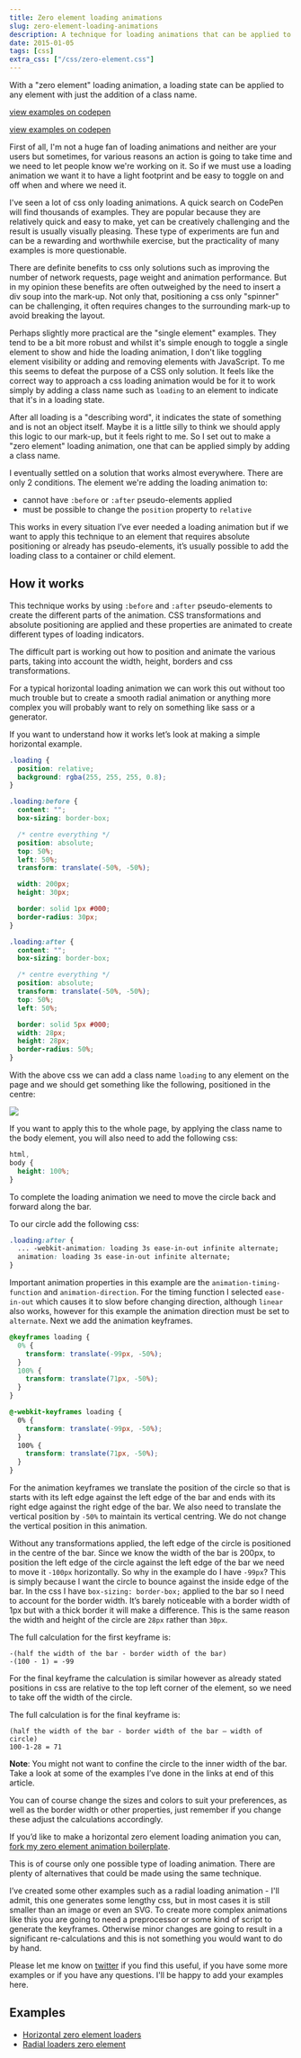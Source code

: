 ```yaml
---
title: Zero element loading animations
slug: zero-element-loading-animations
description: A technique for loading animations that can be applied to existing elements.
date: 2015-01-05
tags: [css]
extra_css: ["/css/zero-element.css"]
---
```


With a "zero element" loading animation, a loading state can be applied to any element with just the addition of a class name.

<div class="row">
  <div class="col col-6">
    <a href="http://codepen.io/MadeByMike/pen/LEbYgr?editors=110">
      <div class="loading horizontal-example"></div>
    </a>
    <p class="caption"><a href="http://codepen.io/MadeByMike/pen/LEbYgr?editors=110">view examples on codepen</a></p>
  </div>
  <div class="col col-6">
    <a href="http://codepen.io/MadeByMike/pen/bNeyEj?editors=110">
      <div class="loading radial-example"></div>
    </a>
    <p class="caption"><a href="http://codepen.io/MadeByMike/pen/bNeyEj?editors=110">view examples on codepen</a></p>
  </div>
</div>

First of all, I'm not a huge fan of loading animations and neither are your users but sometimes, for various reasons an action is going to take time and we need to let people know we're working on it. So if we must use a loading animation we want it to have a light footprint and be easy to toggle on and off when and where we need it.

I've seen a lot of css only loading animations. A quick search on CodePen will find thousands of examples. They are popular because they are relatively quick and easy to make, yet can be creatively challenging and the result is usually visually pleasing. These type of experiments are fun and can be a rewarding and worthwhile exercise, but the practicality of many examples is more questionable.

There are definite benefits to css only solutions such as improving the number of network requests, page weight and animation performance. But in my opinion these benefits are often outweighed by the need to insert a div soup into the mark-up. Not only that, positioning a css only "spinner" can be challenging, it often requires changes to the surrounding mark-up to avoid breaking the layout.

Perhaps slightly more practical are the "single element" examples. They tend to be a bit more robust and whilst it's simple enough to toggle a single element to show and hide the loading animation, I don't like toggling element visibility or adding and removing elements with JavaScript. To me this seems to defeat the purpose of a CSS only solution. It feels like the correct way to approach a css loading animation would be for it to work simply by adding a class name such as `loading` to an element to indicate that it's in a loading state.

After all loading is a "describing word", it indicates the state of something and is not an object itself. Maybe it is a little silly to think we should apply this logic to our mark-up, but it feels right to me. So I set out to make a "zero element" loading animation, one that can be applied simply by adding a class name.

I eventually settled on a solution that works almost everywhere. There are only 2 conditions. The element we're adding the loading animation to:

- cannot have `:before` or `:after` pseudo-elements applied
- must be possible to change the `position` property to `relative`

This works in every situation I’ve ever needed a loading animation but if we want to apply this technique to an element that requires absolute positioning or already has pseudo-elements, it’s usually possible to add the loading class to a container or child element.

## How it works

This technique works by using `:before` and `:after` pseudo-elements to create the different parts of the animation. CSS transformations and absolute positioning are applied and these properties are animated to create different types of loading indicators.

The difficult part is working out how to position and animate the various parts, taking into account the width, height, borders and css transformations.

For a typical horizontal loading animation we can work this out without too much trouble but to create a smooth radial animation or anything more complex you will probably want to rely on something like sass or a generator.

If you want to understand how it works let’s look at making a simple horizontal example.

```css
.loading {
  position: relative;
  background: rgba(255, 255, 255, 0.8);
}

.loading:before {
  content: "";
  box-sizing: border-box;

  /* centre everything */
  position: absolute;
  top: 50%;
  left: 50%;
  transform: translate(-50%, -50%);

  width: 200px;
  height: 30px;

  border: solid 1px #000;
  border-radius: 30px;
}

.loading:after {
  content: "";
  box-sizing: border-box;

  /* centre everything */
  position: absolute;
  transform: translate(-50%, -50%);
  top: 50%;
  left: 50%;

  border: solid 5px #000;
  width: 28px;
  height: 28px;
  border-radius: 50%;
}
```

With the above css we can add a class name `loading` to any element on the page and we should get something like the following, positioned in the centre:

<img style="margin: 0 auto; display:block;" src="/img/zero-element-example.png">

If you want to apply this to the whole page, by applying the class name to the body element, you will also need to add the following css:

```css
html,
body {
  height: 100%;
}
```

To complete the loading animation we need to move the circle back and forward along the bar.

To our circle add the following css:

```css
.loading:after {
  ... -webkit-animation: loading 3s ease-in-out infinite alternate;
  animation: loading 3s ease-in-out infinite alternate;
}
```

Important animation properties in this example are the `animation-timing-function` and `animation-direction`. For the timing function I selected `ease-in-out` which causes it to slow before changing direction, although `linear` also works, however for this example the animation direction must be set to `alternate`. Next we add the animation keyframes.

```css
@keyframes loading {
  0% {
    transform: translate(-99px, -50%);
  }
  100% {
    transform: translate(71px, -50%);
  }
}

@-webkit-keyframes loading {
  0% {
    transform: translate(-99px, -50%);
  }
  100% {
    transform: translate(71px, -50%);
  }
}
```

For the animation keyframes we translate the position of the circle so that is starts with its left edge against the left edge of the bar and ends with its right edge against the right edge of the bar. We also need to translate the vertical position by `-50%` to maintain its vertical centring. We do not change the vertical position in this animation.

Without any transformations applied, the left edge of the circle is positioned in the centre of the bar. Since we know the width of the bar is 200px, to position the left edge of the circle against the left edge of the bar we need to move it `-100px` horizontally. So why in the example do I have `-99px`? This is simply because I want the circle to bounce against the inside edge of the bar. In the css I have `box-sizing: border-box;` applied to the bar so I need to account for the border width. It’s barely noticeable with a border width of 1px but with a thick border it will make a difference. This is the same reason the width and height of the circle are `28px` rather than `30px`.

The full calculation for the first keyframe is:

```
-(half the width of the bar - border width of the bar)
-(100 - 1) = -99
```

For the final keyframe the calculation is similar however as already stated positions in css are relative to the top left corner of the element, so we need to take off the width of the circle.

The full calculation is for the final keyframe is:

```
(half the width of the bar - border width of the bar – width of circle)
100-1-28 = 71
```

**Note**: You might not want to confine the circle to the inner width of the bar. Take a look at some of the examples I’ve done in the links at end of this article.

You can of course change the sizes and colors to suit your preferences, as well as the border width or other properties, just remember if you change these adjust the calculations accordingly.

If you’d like to make a horizontal zero element loading animation you can, [fork my zero element animation boilerplate](http://codepen.io/MadeByMike/pen/6fced0cf51ce07ef6833aa775d254652).

This is of course only one possible type of loading animation. There are plenty of alternatives that could be made using the same technique.

I’ve created some other examples such as a radial loading animation - I'll admit, this one generates some lengthy css, but in most cases it is still smaller than an image or even an SVG. To create more complex animations like this you are going to need a preprocessor or some kind of script to generate the keyframes. Otherwise minor changes are going to result in a significant re-calculations and this is not something you would want to do by hand.

Please let me know on [twitter](https://twitter.com/MikeRiethmuller) if you find this useful, if you have some more examples or if you have any questions. I'll be happy to add your examples here.

## Examples

- [Horizontal zero element loaders](http://codepen.io/MadeByMike/pen/LEbYgr?editors=110)
- [Radial loaders zero element](http://codepen.io/MadeByMike/pen/bNeyEj?editors=110)
